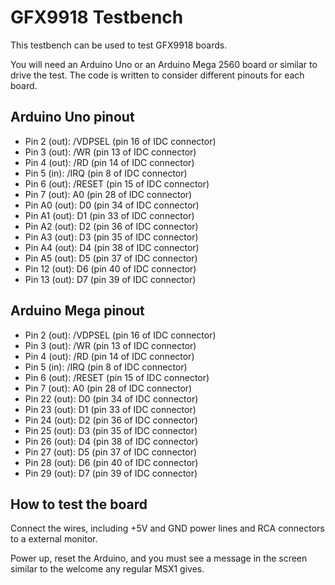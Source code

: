 # GFX9918 Testbench

This testbench can be used to test GFX9918 boards.

You will need an Arduino Uno or an Arduino Mega 2560 board or similar to drive the test. The code is written to consider different pinouts for each board.

## Arduino Uno pinout

- Pin 2 (out): /VDPSEL (pin 16 of IDC connector)
- Pin 3 (out): /WR (pin 13 of IDC connector)
- Pin 4 (out): /RD (pin 14 of IDC connector)
- Pin 5 (in): /IRQ (pin 8 of IDC connector)
- Pin 6 (out): /RESET (pin 15 of IDC connector)
- Pin 7 (out): A0 (pin 28 of IDC connector)
- Pin A0 (out): D0 (pin 34 of IDC connector)
- Pin A1 (out): D1 (pin 33 of IDC connector)
- Pin A2 (out): D2 (pin 36 of IDC connector)
- Pin A3 (out): D3 (pin 35 of IDC connector)
- Pin A4 (out): D4 (pin 38 of IDC connector)
- Pin A5 (out): D5 (pin 37 of IDC connector)
- Pin 12 (out): D6 (pin 40 of IDC connector)
- Pin 13 (out): D7 (pin 39 of IDC connector)

## Arduino Mega pinout

- Pin 2 (out): /VDPSEL (pin 16 of IDC connector)
- Pin 3 (out): /WR (pin 13 of IDC connector)
- Pin 4 (out): /RD (pin 14 of IDC connector)
- Pin 5 (in): /IRQ (pin 8 of IDC connector)
- Pin 6 (out): /RESET (pin 15 of IDC connector)
- Pin 7 (out): A0 (pin 28 of IDC connector)
- Pin 22 (out): D0 (pin 34 of IDC connector)
- Pin 23 (out): D1 (pin 33 of IDC connector)
- Pin 24 (out): D2 (pin 36 of IDC connector)
- Pin 25 (out): D3 (pin 35 of IDC connector)
- Pin 26 (out): D4 (pin 38 of IDC connector)
- Pin 27 (out): D5 (pin 37 of IDC connector)
- Pin 28 (out): D6 (pin 40 of IDC connector)
- Pin 29 (out): D7 (pin 39 of IDC connector)

## How to test the board

Connect the wires, including +5V and GND power lines and RCA connectors to a external monitor.

Power up, reset the Arduino, and you must see a message in the screen similar to the welcome any regular MSX1 gives.
